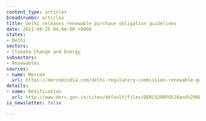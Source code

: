 ```yaml
---
content_type: articles
breadcrumbs: articles
title: Delhi releases renewable purchase obligation guidelines
date: 2021-08-25 04:00:00 +0000
states:
- Delhi
sectors:
- Climate Change and Energy
subsectors:
- Renewables
sources:
- name: Mercom
  url: https://mercomindia.com/delhi-regulatory-commission-renewable-guidelines/
details:
- name: Notification
  url: http://www.derc.gov.in/sites/default/files/DERC%20RPO%20and%20REC%20Framework%20implementation%202021.pdf
is_newsletter: false

---
```

